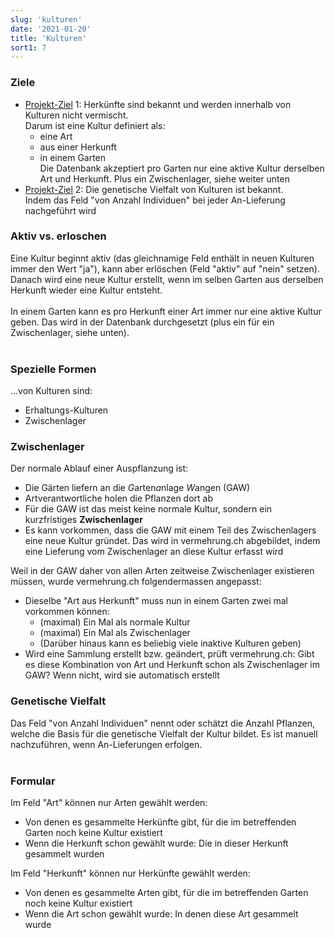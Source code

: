 ```yaml
---
slug: 'kulturen'
date: '2021-01-20'
title: 'Kulturen'
sort1: 7
---
```


### Ziele

- [Projekt-Ziel](/ziele) 1: Herkünfte sind bekannt und werden innerhalb von Kulturen nicht vermischt.<br/>
  Darum ist eine Kultur definiert als:
  - eine Art
  - aus einer Herkunft
  - in einem Garten<br/>
    Die Datenbank akzeptiert pro Garten nur eine aktive Kultur derselben Art und Herkunft. Plus ein Zwischenlager, siehe weiter unten
- [Projekt-Ziel](/ziele) 2: Die genetische Vielfalt von Kulturen ist bekannt.<br/>
  Indem das Feld "von Anzahl Individuen" bei jeder An-Lieferung nachgeführt wird

### Aktiv vs. erloschen

Eine Kultur beginnt aktiv (das gleichnamige Feld enthält in neuen Kulturen immer den Wert "ja"), kann aber erlöschen (Feld "aktiv" auf "nein" setzen).<br/>
Danach wird eine neue Kultur erstellt, wenn im selben Garten aus derselben Herkunft wieder eine Kultur entsteht.<br/><br/>
In einem Garten kann es pro Herkunft einer Art immer nur eine aktive Kultur geben. Das wird in der Datenbank durchgesetzt (plus ein für ein Zwischenlager, siehe unten).<br/><br/>

### Spezielle Formen

...von Kulturen sind:

- Erhaltungs-Kulturen
- Zwischenlager

### Zwischenlager

Der normale Ablauf einer Auspflanzung ist:

- Die Gärten liefern an die *G*arten*a*nlage *W*angen (GAW)
- Artverantwortliche holen die Pflanzen dort ab
- Für die GAW ist das meist keine normale Kultur, sondern ein kurzfristiges **Zwischenlager**
- Es kann vorkommen, dass die GAW mit einem Teil des Zwischenlagers eine neue Kultur gründet. Das wird in vermehrung.ch abgebildet, indem eine Lieferung vom Zwischenlager an diese Kultur erfasst wird

Weil in der GAW daher von allen Arten zeitweise Zwischenlager existieren müssen, wurde vermehrung.ch folgendermassen angepasst:

- Dieselbe "Art aus Herkunft" muss nun in einem Garten zwei mal vorkommen können:
  - (maximal) Ein Mal als normale Kultur
  - (maximal) Ein Mal als Zwischenlager
  - (Darüber hinaus kann es beliebig viele inaktive Kulturen geben)
- Wird eine Sammlung erstellt bzw. geändert, prüft vermehrung.ch: Gibt es diese Kombination von Art und Herkunft schon als Zwischenlager im GAW? Wenn nicht, wird sie automatisch erstellt

### Genetische Vielfalt

Das Feld "von Anzahl Individuen" nennt oder schätzt die Anzahl Pflanzen, welche die Basis für die genetische Vielfalt der Kultur bildet. Es ist manuell nachzuführen, wenn An-Lieferungen erfolgen.<br/><br/>

### Formular

Im Feld "Art" können nur Arten gewählt werden:

- Von denen es gesammelte Herkünfte gibt, für die im betreffenden Garten noch keine Kultur existiert
- Wenn die Herkunft schon gewählt wurde: Die in dieser Herkunft gesammelt wurden

Im Feld "Herkunft" können nur Herkünfte gewählt werden:

- Von denen es gesammelte Arten gibt, für die im betreffenden Garten noch keine Kultur existiert
- Wenn die Art schon gewählt wurde: In denen diese Art gesammelt wurde
